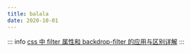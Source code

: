 ```yaml
---
title: balala
date: 2020-10-01
---
```


::: info
[css 中 filter 属性和 backdrop-filter 的应用与区别详解](http://www.kaotop.com/it/214550.html)
:::

